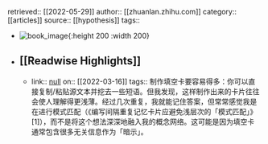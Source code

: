 retrieved:: [[2022-05-29]]
author:: [[zhuanlan.zhihu.com]]
category:: [[articles]]
source:: [[hypothesis]]
tags::

- ![book_image](https://readwise-assets.s3.amazonaws.com/static/images/article1.be68295a7e40.png){:height 200 :width 200}
- ## [[Readwise Highlights]]
	- link:: [null](null)
	  on:: [[2022-03-16]]
	  tags:: 
	  制作填空卡要容易得多：你可以直接复制/粘贴源文本并挖去一些短语。但我发现，这样制作出来的卡片往往会使人理解得更浅薄。经过几次重复，我就能记住答案，但常常感觉我是在进行模式匹配（《编写间隔重复记忆卡片应避免浅层次的「模式匹配」》[1]），而不是将这个想法深深地融入我的概念网络。这可能是因为填空卡通常包含很多无关信息作为「暗示」。